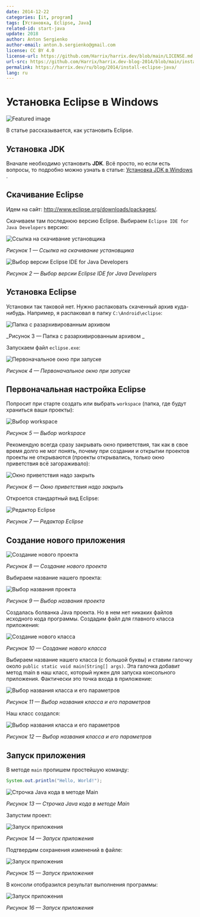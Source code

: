 ```yaml
---
date: 2014-12-22
categories: [it, program]
tags: [Установка, Eclipse, Java]
related-id: start-java
update: 2018
author: Anton Sergienko
author-email: anton.b.sergienko@gmail.com
license: CC BY 4.0
license-url: https://github.com/Harrix/harrix.dev/blob/main/LICENSE.md
url-src: https://github.com/Harrix/harrix.dev-blog-2014/blob/main/install-eclipse-java/install-eclipse-java.md
permalink: https://harrix.dev/ru/blog/2014/install-eclipse-java/
lang: ru
---
```


# Установка Eclipse в Windows

![Featured image](featured-image.svg)

В статье рассказывается, как установить Eclipse.

## Установка JDK

Вначале необходимо установить **JDK**. Всё просто, но если есть вопросы, то подробно можно узнать в статье: [Установка JDK в Windows](https://github.com/Harrix/harrix.dev-blog-2019/blob/main/install-jdk-on-windows/install-jdk-on-windows.md) <!-- https://harrix.dev/ru/blog/2019/install-jdk-on-windows/ -->.

## Скачивание Eclipse

Идем на сайт: <http://www.eclipse.org/downloads/packages/>.

Скачиваем там последнюю версию Eclipse. Выбираем `Eclipse IDE for Java Developers` версию:

![Ссылка на скачивание установщика](img/download_01.png)

_Рисунок 1 — Ссылка на скачивание установщика_

![Выбор версии Eclipse IDE for Java Developers](img/download_02.png)

_Рисунок 2 — Выбор версии Eclipse IDE for Java Developers_

## Установка Eclipse

Установки так таковой нет. Нужно распаковать скаченный архив куда-нибудь. Например, я распаковал в папку `C:\Android\eclipse`:

![Папка с разархивированным архивом ](img/install.png)

_Рисунок 3 — Папка с разархивированным архивом _

Запускаем файл `eclipse.exe`:

![Первоначальное окно при запуске](img/start-program.png)

_Рисунок 4 — Первоначальное окно при запуске_

## Первоначальная настройка Eclipse

Попросит при старте создать или выбрать `workspace` (папка, где будут храниться ваши проекты):

![Выбор workspace](img/config_01.png)

_Рисунок 5 — Выбор workspace_

Рекомендую всегда сразу закрывать окно приветствия, так как в свое время долго не мог понять, почему при создании и открытии проектов проекты не открываются (проекты открывались, только окно приветствия всё загораживало):

![Окно приветствия надо закрыть](img/config_02.png)

_Рисунок 6 — Окно приветствия надо закрыть_

Откроется стандартный вид Eclipse:

![Редактор Eclipse](img/eclipse.png)

_Рисунок 7 — Редактор Eclipse_

## Создание нового приложения

![Создание нового проекта](img/new-project_01.png)

_Рисунок 8 — Создание нового проекта_

Выбираем название нашего проекта:

![Выбор названия проекта](img/new-project_02.png)

_Рисунок 9 — Выбор названия проекта_

Создалась болванка Java проекта. Но в нем нет никаких файлов исходного кода программы. Создадим файл для главного класса приложения:

![Создание нового класса](img/new-project_03.png)

_Рисунок 10 — Создание нового класса_

Выбираем название нашего класса (с большой буквы) и ставим галочку около `public static void main(String[] args)`. Эта галочка добавит метод main в наш класс, который нужен для запуска консольного приложения. Фактически это точка входа в приложение:

![Выбор названия класса и его параметров](img/new-project_04.png)

_Рисунок 11 — Выбор названия класса и его параметров_

Наш класс создался:

![Выбор названия класса и его параметров](img/new-project_05.png)

_Рисунок 12 — Выбор названия класса и его параметров_

## Запуск приложения

В методе `main` пропишем простейшую команду:

```java
System.out.println("Hello, World!");
```

![Строчка Java кода в методе Main](img/java.png)

_Рисунок 13 — Строчка Java кода в методе Main_

Запустим проект:

![Запуск приложения](img/run_01.png)

_Рисунок 14 — Запуск приложения_

Подтвердим сохранения изменений в файле:

![Запуск приложения](img/run_02.png)

_Рисунок 15 — Запуск приложения_

В консоли отобразился результат выполнения программы:

![Запуск приложения](img/run_03.png)

_Рисунок 16 — Запуск приложения_
